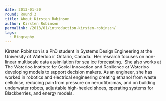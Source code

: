 ```yaml
---
date: 2013-01-30
round: Round 3
title: About Kirsten Robinson
author: Kirsten Robinson
permalink: /2013/01/introduction-kirsten-robinson/
tags:
  - Biography
---
```

Kirsten Robinson is a PhD student in Systems Design Engineering at the University of Waterloo in Ontario, Canada.  Her research focuses on non-linear multiscale data assimilation for sea ice forecasting.  She also works at The Waterloo Institute for Social Innovation and Resilience at Waterloo developing models to support decision makers. As an engineer, she has worked in robotics and electrical engineering creating ethanol from waste cellulose, reducing pain from pressure on neruofibromas, and on building underwater robots, adjustable high-heeled shoes, operating systems for Blackberries, and energy models.
